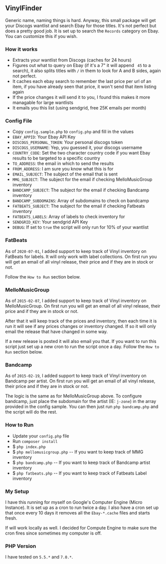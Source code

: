 ## VinylFinder
Generic name, naming things is hard. Anyway, this small package will get your Discogs wantlist and search Ebay for those titles. It's not perfect but does a pretty good job. It is set up to search the `Records` category on Ebay. You can customize this if you wish.

### How it works

* Extracts your wantlist from Discogs (caches for 24 hours)
* Figures out what to query on Ebay (if it's a 7" it will append ` 45` to a search), it also splits titles with ` / ` in them to look for A and B sides, again not perfect.
* It caches each ebay search to remember the last price per url of an item, if you have already seen that price, it won't send that item listing again
* If the price changes it will send it to you, I found this makes it more managable for large wantlists
* It emails you this list (using sendgrid, free 25K emails per month)

### Config File
* Copy `config.sample.php` to `config.php` and fill in the values
* `EBAY_APPID`: Your Ebay API Key
* `DISCOGS_PERSONAL_TOKEN`: Your personal discogs token
* `DISCOGS_USERNAME`: Yep, you guessed it, your discogs username
* `COUNTRY_CODE`: Set the two character country code if you want Ebay results to be targeted to a specific country
* `TO_ADDRESS`: the email in which to send the results
* `FROM_ADDRESS`: I am sure you know what this is for
* `EMAIL_SUBJECT`: The subject of the email that is sent
* `MMG_SUBJECT`: The subject for the email if checking MelloMusicGroup inventory
* `BANDCAMP_SUBJECT`: The subject for the email if checking Bandcamp inventory
* `BANDCAMP_SUBDOMAINS`: Array of subdomains to check on bandcamp
* `FATBEATS_SUBJECT`: The subject for the email if checking Fatbeats inventory
* `FATBEATS_LABELS`: Array of labels to check inventory for
* `SENDGRID_KEY`: Your sendgrid API Key
* `DEBUG`: If set to `true` the script will only run for 10% of your wantlist

### FatBeats
As of `2020-07-01`, I added support to keep track of Vinyl inventory on FatBeats for labels. It will only work with label collections. On first run you will get an email of all vinyl release, their price and if they are in stock or not.

Follow the `How to Run` section below.

### MelloMusicGroup
As of `2015-02-07`, I added support to keep track of Vinyl inventory on MelloMusicGroup. On first run you will get an email of all vinyl release, their price and if they are in stock or not.

After that it will keep track of the prices and inventory, then each time it is run it will see if any prices changes or inventory changed. If so it will only email the release that have changed in some way.

If a new release is posted it will also email you that. If you want to run this script just set up a new cron to run the script once a day. Follow the `How to Run` section below.

### Bandcamp
As of `2015-02-19`, I added support to keep track of Vinyl inventory on Bandcamp per artist. On first run you will get an email of all vinyl release, their price and if they are in stock or not.

The logic is the same as for MelloMusicGroup above. To configure bandcamp, just place the subdomain for the artist (IE: `j-zone`) in the array provided in the config sample. You can then just run `php bandcamp.php` and the script will do the rest.


### How to Run
* Update your `config.php` file
* Run `composer install`
* $ `php index.php`
* $ `php mellomusicgroup.php` -- If you want to keep track of MMG inventory
* $ `php bandcamp.php` -- If you want to keep track of Bandcamp artist inventory
* $ `php fatbeats.php` -- If you want to keep track of Fatbeats Label inventory

### My Setup
I have this running for myself on Google's Computer Engine (Micro Instance). It is set up as a cron to run twice a day. I also have a cron set up that once every 10 days it removes all the `Ebay-*.cache` files and starts fresh.

If will work locally as well. I decided for Compute Engine to make sure the cron fires since sometimes my computer is off.

### PHP Version
I have tested on `5.5.*` and `7.0.*`.
